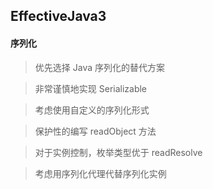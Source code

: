 ## EffectiveJava3

#### 序列化

> 优先选择 Java 序列化的替代方案

> 非常谨慎地实现 Serializable

> 考虑使用自定义的序列化形式

> 保护性的编写 readObject 方法

> 对于实例控制，枚举类型优于 readResolve

> 考虑用序列化代理代替序列化实例